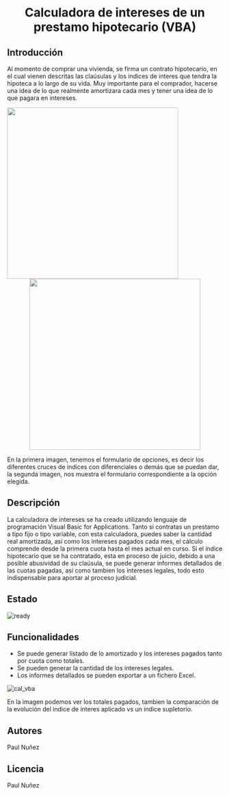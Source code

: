 # <h1 align="center"> Calculadora de intereses de un prestamo hipotecario (VBA) </h1>

## Introducción

Al momento de comprar una vivienda, se firma un contrato hipotecario, en el cual vienen descritas las claúsulas y los indices de interes que tendra la hipoteca a lo largo de su vida.
Muy importante para el comprador, hacerse una idea de lo que realmente amortizara cada mes y tener una idea de lo que pagara en intereses.

<img align="left" width="400" height="400" src="https://github.com/Paul243654/Calculadora_hipotecaria_VBA/assets/112754073/84432f7f-c0fc-4ae0-a231-de8ac25e8ccc"> 
<p align="center">
  <img width="400" height="400" src="https://github.com/Paul243654/Calculadora_hipotecaria_VBA/assets/112754073/b23b5337-0f70-4472-920d-e022ed8e9904">   
</p>


En la primera imagen, tenemos el formulario de opciones, es decir los diferentes cruces de indices con diferenciales o demás que se puedan dar, la segunda imagen, nos muestra el formulario correspondiente a la opción elegida.


## Descripción

La calculadora de intereses se ha creado utilizando lenguaje de programación Visual Basic for Applications.
Tanto si contratas un prestamo a tipo fijo o tipo variable, con esta calculadora, puedes saber la cantidad real amortizada, así como los intereses pagados cada mes, el cálculo comprende desde la primera cuota hasta el mes actual en curso.
Si el índice hipotecario que se ha contratado, esta en proceso de juicio, debido a una posible abusividad de su claúsula, se puede generar informes detallados de las cuotas pagadas, así como tambien los intereses legales, todo esto indispensable para aportar al proceso judicial.

## Estado

![ready](https://github.com/Paul243654/Calculadora_hipotecaria_VBA/assets/112754073/9c8c9455-72ab-46e8-8776-29fdf4fb7b48)


## Funcionalidades

- Se puede generar listado de lo amortizado y los intereses pagados tanto por cuota como totales.
- Se pueden generar la cantidad de los intereses legales.
- Los informes detallados se pueden exportar a un fichero Excel.

![cal_vba](https://github.com/Paul243654/Calculadora_hipotecaria_VBA/assets/112754073/fe983d9f-6db3-4f4d-937d-2c1e497e1290)


En la imagen podemos ver los totales pagados, tambien la comparación de la evolución del indice de ínteres aplicado vs un indice supletorio.

## Autores

Paul Nuñez

## Licencia

Paul Nuñez

